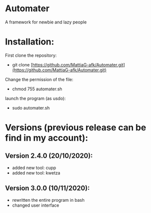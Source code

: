# Automater
A framework for newbie and lazy people

# Installation:

First clone the repository:

* git clone [https://github.com/MattiaG-afk/Automater.git](https://github.com/MattiaG-afk/Automater.git)

Change the permission of the file:

* chmod 755 automater.sh

launch the program (as usdo):

* sudo automater.sh

# Versions (previous release can be find in my account):

## Version 2.4.0 (20/10/2020):

* added new tool: cupp
* added new tool: kwetza

## Version 3.0.0 (10/11/2020):

* rewritten the entire program in bash
* changed user interface
